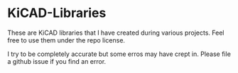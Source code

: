 # KiCAD-Libraries


These are KiCAD libraries that I have created during various projects. Feel free
to use them under the repo license.

I try to be completely accurate but some erros may have crept in. Please file a
github issue if you find an error.
